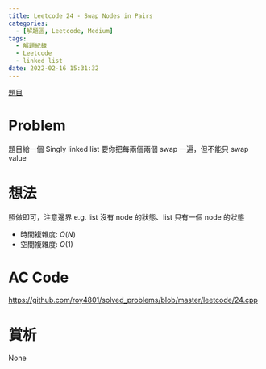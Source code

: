 ```yaml
---
title: Leetcode 24 - Swap Nodes in Pairs
categories:
  - [解題區, Leetcode, Medium]
tags:
  - 解題紀錄
  - Leetcode
  - linked list
date: 2022-02-16 15:31:32
---
```


[題目](https://leetcode.com/problems/swap-nodes-in-pairs/)

# Problem

題目給一個 Singly linked list 要你把每兩個兩個 swap 一遍，但不能只 swap value

# 想法

照做即可，注意邊界 e.g. list 沒有 node 的狀態、list 只有一個 node 的狀態

- 時間複雜度: $O(N)$
- 空間複雜度: $O(1)$

# AC Code

<https://github.com/roy4801/solved_problems/blob/master/leetcode/24.cpp>

# 賞析

None
